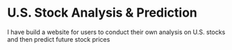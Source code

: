 # U.S. Stock Analysis & Prediction
I have build a website for users to conduct their own analysis on U.S. stocks and then predict future stock prices
